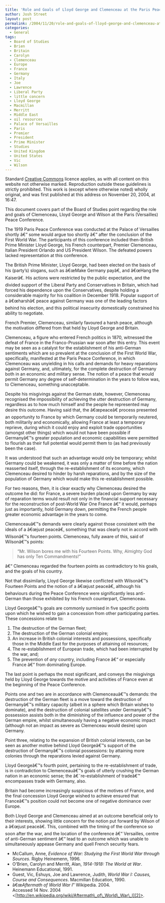 ```yaml
---
title: 'Role and Goals of Lloyd George and Clemenceau at the Paris Peace Conference &#8211; Speech'
author: Josh Street
layout: post
permalink: /2004/11/20/role-and-goals-of-lloyd-george-and-clemenceau-at-the-paris-peace-conference/
categories:
  - General
tags:
  - Board of Studies
  - Brien
  - Britain
  - Carolyn
  - Clemenceau
  - Europe
  - France
  - Germany
  - Italy
  - Joe
  - Lawrence
  - Liberal Party
  - little concern
  - Lloyd George
  - Macmillan
  - Merritt
  - Middle East
  - oil resources
  - Palace of Versailles
  - Paris
  - Premier
  - President
  - Prime Minister
  - Studies
  - United Kingdom
  - United States
  - Vic
  - Wilson
---
```

Standard [Creative Commons][1] licence applies, as with all content on this website not otherwise marked. Reproduction outside these guidelines is strictly prohibited. This work is (except where otherwise noted) wholly original, and was first published at this address on November 20, 2004, at 16:47.

This document covers part of the Board of Studies point regarding the role and goals of Clemenceau, Lloyd George and Wilson at the Paris (Versailles) Peace Conference.<!--more-->

The 1919 Paris Peace Conference was conducted at the Palace of Versailles shortly â€“ some would argue too shortly â€“ after the conclusion of the First World War. The participants of this conference included then-British Prime Minister Lloyd George, his French counterpart, Premier Clemenceau, Italian President Orlando and US President Wilson. The defeated powers lacked representation at this conference.

The British Prime Minister, Lloyd George, had been elected on the basis of his (party&#8217;s) slogans, such as â€œMake Germany payâ€, and â€œHang the Kaiserâ€. His actions were restricted by the public expectation, and the divided support of the Liberal Party and Conservatives in Britain, which had forced his dependence upon the Conservatives, despite holding a considerable majority for his coalition in December 1918. Popular support of a â€œharshâ€ peace against Germany was one of the leading factors behind his election, and this political insecurity domestically constrained his ability to negotiate.

French Premier, Clemenceau, similarly favoured a harsh peace, although the motivation differed from that held by Lloyd George and Britain.

Clemenceau, a figure who entered French politics in 1870, witnessed the defeat of France in the Franco-Prussian war soon after this entry. This event may be seen as a catalyst for the establishment of his anti-German sentiments which are so prevalent at the conclusion of the First World War, specifically, manifested at the Paris Peace Conference, in which Clemenceau was unyielding in his calls and demands for heavy reparations against Germany, and, ultimately, for the complete destruction of Germany both in an economic and military sense. The notion of a peace that would permit Germany any degree of self-determination in the years to follow was, to Clemenceau, something unacceptable.

Despite his misgivings against the German state, however, Clemenceau recognised the impossibility of achieving the utter destruction of Germany, regardless as to how much himself and the people he represented may desire this outcome. Having said that, the â€œpeaceâ€ process presented an opportunity to France by which Germany could be temporarily neutered, both militarily and economically, allowing France at least a temporary reprieve, during which it could enjoy and exploit trade opportunities (amongst other things) which would not have been possible if Germanyâ€™s greater population and economic capabilities were permitted to flourish as their full potential would permit them to (as had previously been the case).

It was understood that such an advantage would only be temporary; whilst Germany could be weakened, it was only a matter of time before the nation reasserted itself, through the re-establishment of its economy, which Clemenceau desired to hinder by harsh reparations, and by the size of the population of Germany which would make this re-establishment possible.

For two reasons, then, it is clear exactly why Clemenceau desired the outcome he did: for France, a severe burden placed upon Germany by way of reparation terms would result not only in the financial support necessary for the reconstruction of post-World War One France â€“ it would, perhaps just as importantly, hold Germany down, permitting the French people greater economic advantage in the years to come.

Clemenceauâ€™s demands were clearly against those consistent with the ideals of a â€œjust peaceâ€, something that was clearly not in accord with Wilsonâ€™s fourteen points. Clemenceau, fully aware of this, said of Wilsonâ€™s points:

> &#8220;Mr. Wilson bores me with his Fourteen Points. Why, Almighty God has only Ten Commandments!&#8221;

â€“ Clemenceau regarded the fourteen points as contradictory to his goals, and the goals of his country.

Not that dissimilarly, Lloyd George likewise conflicted with Wilsonâ€™s Fourteen Points and the notion of a â€œjust peaceâ€, although his behaviours during the Peace Conference were significantly less anti-German than those exhibited by his French counterpart, Clemenceau.

Lloyd Georgeâ€™s goals are commonly surmised in five specific points upon which he wished to gain a concession from other participating parties. These concessions relate to:

1.  The destruction of the German fleet;
2.  The destruction of the German colonial empire;
3.  An increase in British colonial interests and possessions, specifically those in the Middle East for the purposes of attaining oil resources;
4.  The re-establishment of European trade, which had been interrupted by the war, and;
5.  The prevention of *any* country, including France â€“ or especially France â€“ from dominating Europe.

The last point is perhaps the most significant, and conveys the misgivings held by Lloyd George towards the motive and activities of France even at the beginning of the Peace Conference.

Points one and two are in accordance with Clemenceauâ€™s demands: the destruction of the German fleet is a move toward the destruction of Germanyâ€™s military capacity (albeit in a sphere which Britain wishes to dominate), and the destruction of colonial satellites under Germanyâ€™s possession assists both in the diminishing of the influence and power of the German empire, whilst simultaneously having a negative economic impact (although not an impact as severe as Clemenceau would desire) upon Germany.

Point three, relating to the expansion of British colonial interests, can be seen as another motive behind Lloyd Georgeâ€™s support of the destruction of Germanyâ€™s colonial possessions: by attaining more colonies through the reparations levied against Germany.

Lloyd Georgeâ€™s fourth point, pertaining to the re-establishment of trade, is in contradiction to Clemenceauâ€™s goals of utterly crushing the German nation in an economic sense; the â€˜re-establishment of tradeâ€™ encompasses trade with Germany, also.

Britain had become increasingly suspicious of the motives of France, and the final concession Lloyd George wished to achieve ensured that Franceâ€™s position could not become one of negative dominance over Europe.

Both Lloyd George and Clemenceau aimed at an outcome beneficial only to their interests, showing little concern for the notion put forward by Wilson of a â€œjust peaceâ€. This, combined with the timing of the conference so soon after the war, and the location of the conference â€“ Versailles, centre of anti-German sentiment â€“ lead to an outcome which was unable to simultaneously appease Germany and quell French security fears.

*   McCallum, Anne, *Evidence of War: Studying the First World War through Sources*. Rigby Heinemenn, 1996.
*   O&#8217;Brien, Carolyn and Merritt, Alan, *1914-1918: The World at War*. Heinemann Educational, 1991. 
*   Guest, Vic, Eshuys, Joe and Lawrence, Judith, *World War I: Causes, Course and Consequences*. Macmillan Education, 1990. 
*   â€œ*Aftermath of World War I*&#8221; Wikipedia. 2004.  
    Accessed 14 Nov. 2004 <[http://en.wikipedia.org/wiki/Aftermath\_of\_World\_War\_I][2]>.

 [1]: http://creativecommons.org/licenses/by-nc/2.0/
 [2]: http://en.wikipedia.org/wiki/Aftermath_of_World_War_I